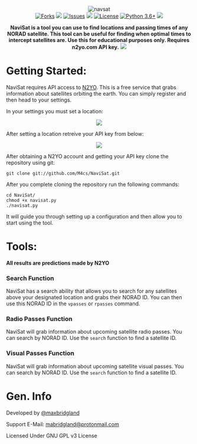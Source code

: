 <p align="center">
  <img src="https://i.imgur.com/dRgR69y.png" alt="navsat"></br>
  <a href="https://github.com/M4cs/NaviSat/network"><img src="https://img.shields.io/github/forks/M4cs/NaviSat.svg" alt="Forks"></a>
  <a href="https://github.com/M4cs/NaviSat/stargazers"><img src="https://img.shields.io/github/stars/M4cs/NaviSat.svg" atl="Stars"></a>
  <a href="https://github.com/M4cs/NaviSat/issues"><img src="https://img.shields.io/github/issues/M4cs/NaviSat.svg" alt="Issues"></a>
  <a href=""><img src="https://img.shields.io/badge/version-1.0.0-green.svg?syle=popout"></a>
  <a href="https://github.com/M4cs/NaviSat/blob/master/LICENSE.md"><img src="https://img.shields.io/github/license/M4cs/NaviSat.svg" alt="License"></a>
  <a href="http://www.python.org/download/"><img alt="Python 3.6+" src="https://img.shields.io/badge/Python-3.6+-yellow.svg"></a>
  <a href="https://discord.gg/7VN9VZe"><img src="https://img.shields.io/badge/discord-join-blue.svg?syle=popout"></a>
</p>
<p align="center">
  <b>NaviSat is a tool you can use to find locations and passing times of any NORAD satellite. This tool can be useful for finding when optimal times to intercept satellites are. Use this for educational purposes only. Requires n2yo.com API key.</b>
  <a href="https://asciinema.org/a/bYgFFg1yDqLyNoRSB9B9VRkV1" target="_blank"><img src="https://asciinema.org/a/bYgFFg1yDqLyNoRSB9B9VRkV1.svg" /></a>
</p>

# Getting Started:

NaviSat requires API access to [N2YO](https://n2yo.com/login/register). This is a free service that grabs information about satellites orbiting the earth. You can simply register and then head to your settings.

In your settings you must set a location:
<p align="center">
  <img src="https://image.prntscr.com/image/x9cjfKwVTAeI2jsRVhJqVw.png">
</p>

After setting a location retreive your API key from below:
<p align="center">
  <img src="https://image.prntscr.com/image/MFjYc9N1SpavA9sMRSd58A.png">
</p>

After obtaining a N2YO account and getting your API key clone the repository using git:
```
git clone git://github.com/M4cs/NaviSat.git
```

After you complete cloning the repository run the following commands:
```
cd NaviSat/
chmod +x navisat.py
./navisat.py
```

It will guide you through setting up a configuration and then allow you to start using the tool.

# Tools:

**All results are predictions made by N2YO**

### Search Function

NaviSat has a search ability that allows you to search for any satellites above your designated location and grabs their NORAD ID. You can then use this NORAD ID in the `vpasses` or `rpasses` command. 

### Radio Passes Function

NaviSat will grab information about upcoming satellite radio passes. You can search by NORAD ID. Use the `search` function to find a satellite ID.

### Visual Passes Function

NaviSat will grab information about upcoming satellite visual passes. You can search by NORAD ID. Use the `search` function to find a satellite ID.

# Gen. Info

Developed by [@maxbridgland](https://twitter.com/maxbridgland)

Support E-Mail: [mabridgland@protonmail.com](mailto://mabridgland@protonmail.com)

Licensed Under GNU GPL v3 License 
